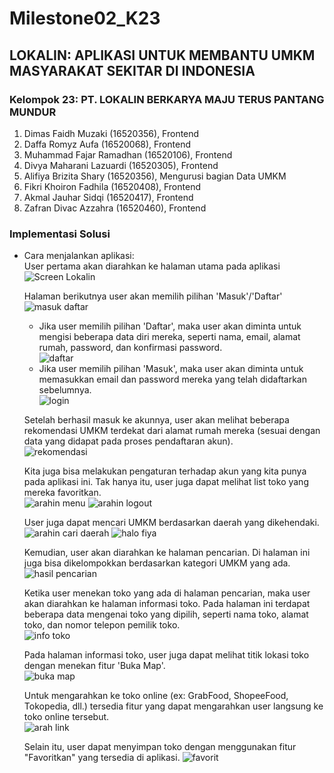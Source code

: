 # Milestone02_K23

## LOKALIN: APLIKASI UNTUK MEMBANTU UMKM MASYARAKAT SEKITAR DI INDONESIA 

### Kelompok 23: PT. LOKALIN BERKARYA MAJU TERUS PANTANG MUNDUR

1. Dimas Faidh Muzaki (16520356), Frontend
2. Daffa Romyz Aufa (16520068), Frontend
3. Muhammad Fajar Ramadhan (16520106), Frontend
4. Divya Maharani Lazuardi (16520305), Frontend
5. Alifiya Brizita Shary (16520356), Mengurusi bagian Data UMKM
6. Fikri Khoiron Fadhila (16520408), Frontend
7. Akmal Jauhar Sidqi (16520417), Frontend
8. Zafran Divac Azzahra (16520460), Frontend

### Implementasi Solusi
- Cara menjalankan aplikasi:\
  User pertama akan diarahkan ke halaman utama pada aplikasi\
  ![Screen Lokalin](https://user-images.githubusercontent.com/70936255/129554213-68465c64-45ea-46ea-8538-9b4c96d35fce.png)
  
  Halaman berikutnya user akan memilih pilihan 'Masuk'/'Daftar'\
  ![masuk daftar](https://user-images.githubusercontent.com/70936255/129554181-62cf0a67-681c-4c5d-b9b5-83349f360c07.png)
     - Jika user memilih pilihan 'Daftar', maka user akan diminta untuk mengisi beberapa data diri mereka, seperti nama, email, alamat rumah, password, dan                konfirmasi password.\
       ![daftar](https://user-images.githubusercontent.com/70936255/129556994-9d6372fd-af9f-4241-8736-4585b9a21f32.png)
     - Jika user memilih pilihan 'Masuk', maka user akan diminta untuk memasukkan email dan password mereka yang telah didaftarkan sebelumnya.\
       ![login](https://user-images.githubusercontent.com/70936255/129557002-e7b34061-a214-47aa-a93c-48508fd1edc7.png)
       
  Setelah berhasil masuk ke akunnya, user akan melihat beberapa rekomendasi UMKM terdekat dari alamat rumah mereka (sesuai dengan data yang didapat pada proses pendaftaran akun).\
  ![rekomendasi](https://user-images.githubusercontent.com/70936255/129558580-d5c4f656-4940-4ebc-94d5-8c5358f9ba10.jpeg)
  
  Kita juga bisa melakukan pengaturan terhadap akun yang kita punya pada aplikasi ini. Tak hanya itu, user juga dapat melihat list toko yang mereka favoritkan.\
  ![arahin menu](https://user-images.githubusercontent.com/70936255/129556984-262d3932-46b6-48b6-8351-da4b87352218.png) ![arahin logout](https://user-images.githubusercontent.com/70936255/129560121-4cf42c75-2cf4-4de9-bd33-6cb6d3925b34.png)
  
  User juga dapat mencari UMKM berdasarkan daerah yang dikehendaki.\
  ![arahin cari daerah](https://user-images.githubusercontent.com/70936255/129560773-9b14865a-d338-4507-be98-b83a1d07f3f3.png) ![halo fiya](https://user-images.githubusercontent.com/70936255/129556999-99053d3d-4c46-44d3-8707-bcca4c82ed1d.png)
  
  Kemudian, user akan diarahkan ke halaman pencarian. Di halaman ini juga bisa dikelompokkan berdasarkan kategori UMKM yang ada.\
  ![hasil pencarian](https://user-images.githubusercontent.com/70936255/129557000-5891bdbf-2238-44ac-a86a-7e384b62a644.png)
  
  Ketika user menekan toko yang ada di halaman pencarian, maka user akan diarahkan ke halaman informasi toko. Pada halaman ini terdapat beberapa data mengenai toko yang dipilih, seperti nama toko, alamat toko, dan nomor telepon pemilik toko.\
  ![info toko](https://user-images.githubusercontent.com/70936255/129563237-07e685dd-59ee-4bf7-abb6-3f6802537009.jpeg)
  
  Pada halaman informasi toko, user juga dapat melihat titik lokasi toko dengan menekan fitur 'Buka Map'.\
  ![buka map](https://user-images.githubusercontent.com/70936255/129556991-9cb365de-c951-4a8d-a291-f2e676ac0188.png)
  
  Untuk mengarahkan ke toko online (ex: GrabFood, ShopeeFood, Tokopedia, dll.) tersedia fitur yang dapat mengarahkan user langsung ke toko online tersebut.\
  ![arah link](https://user-images.githubusercontent.com/70936255/129556969-46b0d2f4-02b0-455b-b876-a23aede4c5c1.png)
  
  Selain itu, user dapat menyimpan toko dengan menggunakan fitur "Favoritkan" yang tersedia di aplikasi.
  ![favorit](https://user-images.githubusercontent.com/70936255/129556997-6f09cdb7-e6f5-4fe4-b827-e9bc814036fd.png)
  
  
